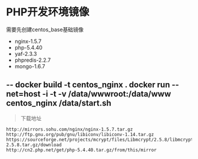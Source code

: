 
PHP开发环境镜像
==================

需要先创建centos_base基础镜像
 * nginx-1.5.7
 * php-5.4.40
 * yaf-2.3.3
 * phpredis-2.2.7
 * mongo-1.6.7

--
    docker build -t centos_nginx .
    docker run --net=host -i -t -v /data/wwwroot:/data/www centos_nginx /data/start.sh
--

> 下载地址

    http://mirrors.sohu.com/nginx/nginx-1.5.7.tar.gz
    http://ftp.gnu.org/pub/gnu/libiconv/libiconv-1.14.tar.gz
    https://sourceforge.net/projects/mcrypt/files/Libmcrypt/2.5.8/libmcrypt-2.5.8.tar.gz/download
    http://cn2.php.net/get/php-5.4.40.tar.gz/from/this/mirror
 
